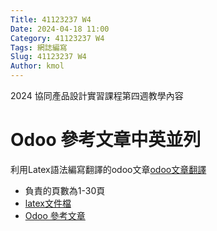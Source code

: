 ```yaml
---
Title: 41123237 W4
Date: 2024-04-18 11:00
Category: 41123237 W4
Tags: 網誌編寫
Slug: 41123237 W4
Author: kmol
---
```


2024 協同產品設計實習課程第四週教學內容

<!-- PELICAN_END_SUMMARY -->

# Odoo 參考文章中英並列

利用Latex語法編寫翻譯的odoo文章[odoo文章翻譯](https://github.com/41123237-Hank/cd2024/files/14943855/text.pdf) <br>
* 負責的頁數為1-30頁 <br>
* [latex文件檔](https://nfuedu-my.sharepoint.com/:t:/g/personal/41123237_nfu_edu_tw/EaqUNCZj3G5Auois-mKw3FoB8nGZvEN0sNOMIK00QE3zHQ?e=wGMvfD) <br>
* [Odoo 參考文章](https://nfuedu-my.sharepoint.com/:b:/g/personal/41123237_nfu_edu_tw/ES24znc-o9VNpYwMr8bOkFIBtHtEaw_a8Qz2tap9js3upQ?e=40q9wx) <br>


